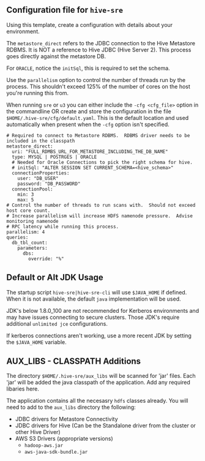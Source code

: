 ## Configuration file for `hive-sre`

Using this template, create a configuration with details about your environment.

The `metastore_direct` refers to the JDBC connection to the Hive Metastore RDBMS.  It is NOT a reference to Hive JDBC (Hive Server 2). This process goes directly against the metastore DB.

For `ORACLE`, notice the `initSql`, this is required to set the schema.

Use the `parallelism` option to control the number of threads run by the process.  This shouldn't exceed 125% of the number of cores on the host you're running this from.

When running `sre` or `u3` you can either include the `-cfg <cfg_file>` option in the commandline OR create and store the configuration in the file `$HOME/.hive-sre/cfg/default.yaml`.  This is the default location and used automatically when present when the  `-cfg` option isn't specified.

```
# Required to connect to Metastore RDBMS.  RDBMS driver needs to be included in the classpath
metastore_direct:
  uri: "FULL_RDMBS_URL_FOR_METASTORE_INCLUDING_THE_DB_NAME"
  type: MYSQL | POSTRGES | ORACLE
  # Needed for Oracle Connections to pick the right schema for hive.
  # initSql: "ALTER SESSION SET CURRENT_SCHEMA=<hive_schema>"
  connectionProperties:
    user: "DB_USER"
    password: "DB_PASSWORD"
  connectionPool:
    min: 3
    max: 5
# Control the number of threads to run scans with.  Should not exceed host core count.
# Increase parallelism will increase HDFS namenode pressure.  Advise monitoring namenode
# RPC latency while running this process.
parallelism: 4
queries:
  db_tbl_count:
    parameters:
      dbs:
        override: "%"
```

## Default or Alt JDK Usage

The startup script `hive-sre|hive-sre-cli` will use `$JAVA_HOME` if defined.  When it is not available, the default `java` implementation will be used.

JDK's below 1.8.0_100 are not recommended for Kerberos environments and may have issues connecting to secure clusters.  Those JDK's require additional `unlimited jce` configurations.

If kerberos connections aren't working, use a more recent JDK by setting the `$JAVA_HOME` variable.
    
## AUX_LIBS - CLASSPATH Additions

The directory `$HOME/.hive-sre/aux_libs` will be scanned for 'jar' files. Each 'jar' will be added the java classpath of the application.  Add any required libaries here.

The application contains all the necesasry `hdfs` classes already.  You will need to add to the `aux_libs` directory the following:
- JDBC drivers for Metastore Connectivity
- JDBC drivers for Hive (Can be the Standalone driver from the cluster or other Hive Driver)
- AWS S3 Drivers (appropriate versions)
    - `hadoop-aws.jar`
    - `aws-java-sdk-bundle.jar`
    

